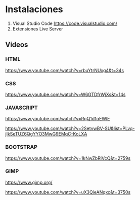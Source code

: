 # Instalaciones

1. Visual Studio Code
https://code.visualstudio.com/
2. Extensiones
Live Server

## Videos
### HTML
https://www.youtube.com/watch?v=rbuYtrNUxg4&t=34s

### CSS
https://www.youtube.com/watch?v=W6GTDfrWjXs&t=14s

### JAVASCRIPT
https://www.youtube.com/watch?v=RqQ1d1qEWlE

https://www.youtube.com/watch?v=2SetvwBV-SU&list=PLvq-jIkSeTUZ6QgYYO3MwG9EMqC-KoLXA

### BOOTSTRAP
https://www.youtube.com/watch?v=1kNwZbRiVcQ&t=2759s

### GIMP
https://www.gimp.org/

https://www.youtube.com/watch?v=uX3QieANqxc&t=3750s
